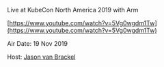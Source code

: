 Live at KubeCon North America 2019 with Arm

[https://www.youtube.com/watch?v=5Vg0wgdm1Tw](https://www.youtube.com/watch?v=5Vg0wgdm1Tw)

Air Date: 19 Nov 2019

Host: [Jason van Brackel](twitter.com/jasonvanbrackel)